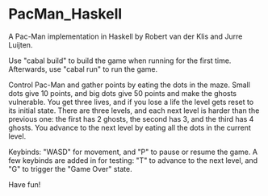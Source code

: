 # PacMan_Haskell
A Pac-Man implementation in Haskell by Robert van der Klis and Jurre Luijten.

Use "cabal build" to build the game when running for the first time. Afterwards, use "cabal run" to run the game.

Control Pac-Man and gather points by eating the dots in the maze. Small dots give 10 points, and big dots give 50 points and make the ghosts vulnerable. You get three lives, and if you lose a life the level gets reset to its initial state. There are three levels, and each next level is harder than the previous one: the first has 2 ghosts, the second has 3, and the third has 4 ghosts. You advance to the next level by eating all the dots in the current level. 

Keybinds: "WASD" for movement, and "P" to pause or resume the game.
A few keybinds are added in for testing: "T" to advance to the next level, and "G" to trigger the "Game Over" state.

Have fun!